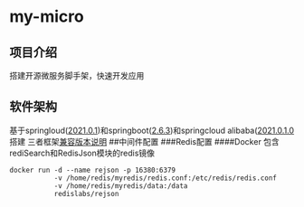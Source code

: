 # my-micro
## 项目介绍
搭建开源微服务脚手架，快速开发应用
## 软件架构
基于springloud([2021.0.1](https://docs.spring.io/spring-cloud/docs/2021.0.1/reference/html/))和springboot([2.6.3](https://docs.spring.io/spring-boot/docs/2.6.3/reference/html/))和springcloud alibaba([2021.0.1.0](https://spring-cloud-alibaba-group.github.io/github-pages/hoxton/zh-cn/index.html)搭建
三者框架[兼容版本说明](https://github.com/alibaba/spring-cloud-alibaba/blob/2021.x/spring-cloud-alibaba-docs/src/main/asciidoc-zh/sca-upgrade-guide.adoc)
##中间件配置
###Redis配置
####Docker
包含rediSearch和RedisJson模块的redis镜像
```
docker run -d --name rejson -p 16380:6379 
           -v /home/redis/myredis/redis.conf:/etc/redis/redis.conf 
           -v /home/redis/myredis/data:/data 
           redislabs/rejson
```



